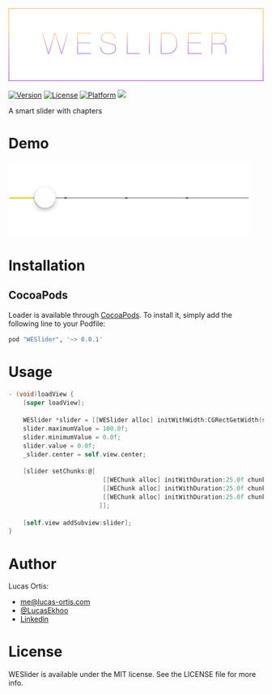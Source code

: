![WESlider](https://github.com/Ekhoo/WESlider/blob/master/Source/Asset/weslider.png)

[![Version](https://img.shields.io/cocoapods/v/WESlider.svg?style=flat)](http://cocoapods.org/pods/WESlider)
[![License](https://img.shields.io/cocoapods/l/WESlider.svg?style=flat)](http://cocoapods.org/pods/WESlider)
[![Platform](https://img.shields.io/cocoapods/p/WESlider.svg?style=flat)](http://cocoapods.org/pods/WESlider)
![](https://img.shields.io/badge/Supported-iOS7-4BC51D.svg?style=flat-square)

A smart slider with chapters

# Demo
![WESlider](https://github.com/Ekhoo/WESlider/blob/master/Source/Asset/slider.gif)

# Installation
## CocoaPods
Loader is available through [CocoaPods](http://cocoapods.org). To install
it, simply add the following line to your Podfile:

```ruby
pod "WESlider", '~> 0.0.1'
```

# Usage
```objective-c
- (void)loadView {
    [super loadView];
    
    WESlider *slider = [[WESlider alloc] initWithWidth:CGRectGetWidth(self.view.frame)];
    slider.maximumValue = 100.0f;
    slider.minimumValue = 0.0f;
    slider.value = 0.0f;
    _slider.center = self.view.center;
    
    [slider setChunks:@[
                          [[WEChunk alloc] initWithDuration:25.0f chunkColor:[UIColor darkGrayColor]],
                          [[WEChunk alloc] initWithDuration:25.0f chunkColor:[UIColor darkGrayColor]],
                          [[WEChunk alloc] initWithDuration:25.0f chunkColor:[UIColor darkGrayColor]]
                         ]];
    
    [self.view addSubview:slider];
}
```

# Author
Lucas Ortis:
- me@lucas-ortis.com
- [@LucasEkhoo](https://twitter.com/LucasEkhoo)
- [Linkedin](https://fr.linkedin.com/in/lucasortis)

# License

WESlider is available under the MIT license. See the LICENSE file for more info.
